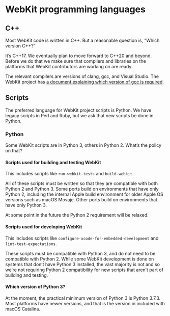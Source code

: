 # WebKit programming languages

## C++

Most WebKit code is written in C++. But a reasonable question is, “Which version C++?”

It’s C++17.
We eventually plan to move forward to C++20 and beyond.
Before we do that we make sure that compilers and libraries
on the platforms that WebKit contributors are working on are ready.

The relevant compilers are versions of clang, gcc, and Visual Studio.
The WebKit project has [a document explaining which version of gcc is required](https://trac.webkit.org/wiki/WebKitGTK/GCCRequirement).

## Scripts

The preferred language for WebKit project scripts is Python.
We have legacy scripts in Perl and Ruby, but we ask that new scripts be done in Python.

### Python

Some WebKit scripts are in Python 3, others in Python 2. What’s the policy on that?

#### Scripts used for building and testing WebKit

This includes scripts like `run-webkit-tests` and `build-webkit`.

All of these scripts must be written so that they are compatible with both Python 2 and Python 3.
Some ports build on environments that have only Python 2, including the internal Apple build
environment for older Apple OS versions such as macOS Movaje.
Other ports build on environments that have only Python 3.

At some point in the future the Python 2 requirement will be relaxed.

#### Scripts used for developing WebKit

This includes scripts like `configure-xcode-for-embedded-development` and `lint-test-expectations`.

These scripts must be compatible with Python 3,
and do not need to be compatible with Python 2.
While some WebKit development is done on systems
that don’t have Python 3 installed, the vast majority is not
and so we’re not requiring Python 2 compatibility for new scripts
that aren’t part of building and testing.

#### Which version of Python 3?

At the moment, the practical minimum version of Python 3 is Python 3.7.3.
Most platforms have newer versions, and that is the version in included with macOS Catalina.
